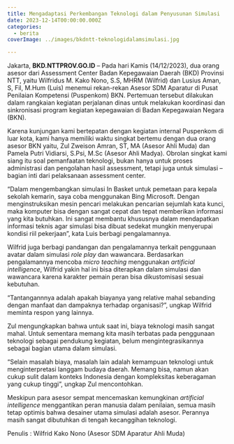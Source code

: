```yaml
---
title: Mengadaptasi Perkembangan Teknologi dalam Penyusunan Simulasi
date: 2023-12-14T00:00:00.000Z
categories:
  - berita
coverImage: ../images/bkdntt-teknologidalamsimulasi.jpg

---
```


Jakarta, **BKD.NTTPROV.GO.ID** – Pada hari Kamis (14/12/2023), dua orang asesor dari Assessment Center Badan Kepegawaian Daerah (BKD) Provinsi NTT, ya­­­­itu Wilfridus M. Kako Nono, S.S, MHRM (Wilfrid) dan Lusius Aman, S, Fil, M.Hum (Luis) menemui rekan-rekan Asesor SDM Aparatur di Pusat Penilaian Kompetensi (Puspenkom) BKN. Pertemuan tersebut dilakukan dalam rangkaian kegiatan perjalanan dinas untuk melakukan koordinasi dan sinkronisasi program kegiatan kepegawaian di Badan Kepegawaian Negara (BKN).

Karena kunjungan kami bertepatan dengan kegiatan internal Puspenkom di luar kota, kami hanya memiliki waktu singkat bertemu dengan dua orang asesor BKN yaitu, Zul Zweison Amran, ST, MA (Asesor Ahli Muda) dan Pamela Putri Vidiarsi, S.Psi, M.Sc (Asesor Ahli Madya). ­­Obrolan singkat kami siang itu soal pemanfaatan teknologi, bukan hanya untuk proses administrasi dan pengolahan hasil assessment, tetapi juga untuk simulasi – bagian inti dari pelaksanaan assessment center.

“Dalam mengembangkan simulasi In Basket untuk pemetaan para kepala sekolah kemarin, saya coba menggunakan Bing Microsoft. Dengan menginstruksikan mesin pencari melakukan pencarian sejumlah kata kunci, maka komputer bisa dengan sangat cepat dan tepat memberikan informasi yang kita butuhkan. Ini sangat membantu khususnya dalam mendapatkan informasi teknis agar simulasi bisa dibuat sedekat mungkin menyerupai kondisi riil pekerjaan”, kata Luis berbagi pengalamannya.

Wilfrid juga berbagi pandangan dan pengalamannya terkait penggunaan avatar dalam simulasi *role play* dan wawancara. Berdasarkan pengalamannya mencoba *micro teaching* menggunakan *artificial intelligence*, Wilfrid yakin hal ini bisa diterapkan dalam simulasi dan wawancara karena karakter pemain peran bisa dikustomisasi sesuai kebutuhan.

“Tantangannnya adalah apakah biayanya yang relative mahal sebanding dengan manfaat dan dampaknya terhadap organisasi?”, ungkap Wilfrid meminta respon yang lainnya.

Zul mengungkapkan bahwa untuk saat ini, biaya teknologi masih sangat mahal. Untuk sementara memang kita masih terbatas pada penggunaan teknologi sebagai pendukung kegiatan, belum mengintegrasikannya sebagai bagian utama dalam simulasi.

“Selain masalah biaya, masalah lain adalah kemampuan teknologi untuk menginterpretasi langgam budaya daerah. Memang bisa, namun akan cukup sulit dalam konteks Indonesia dengan kompleksitas keberagaman yang cukup tinggi”, ungkap Zul mencontohkan.

Meskipun para asesor sempat mencemaskan kemungkinan *artificial intelligence* menggantikan peran manusia dalam penilaian, semua masih tetap optimis bahwa desainer utama simulasi adalah asesor. Perannya masih sangat dibutuhkan di tengah kecanggihan teknologi.

Penulis : Wilfrid Kako Nono (Asesor SDM Aparatur Ahli Muda)
